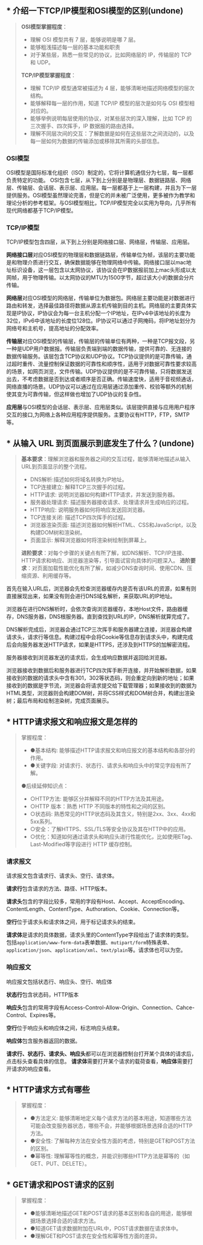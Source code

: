 ## * 介绍一下TCP/IP模型和OSI模型的区别(undone)

>  **OSI模型掌握程度**：
>
> - 理解 OSI 模型共有 7 层，能够说明是哪 7 层。
> - 能够粗浅描述每一层的基本功能和职责
> - 对于某些层，熟悉一些常见的协议，比如网络层的 IP，传输层的 TCP 和 UDP。
>
>  **TCP/IP模型掌握程度**：
>
> - 理解 TCP/IP 模型通常被描述为 4 层，能够清晰地描述网络模型的层次结构。
> - 能够解释每一层的作用，知道 TCP/IP 模型的层次是如何与 OSI 模型相对应的。
> - 能够举例说明每层使用的协议，对某些层次的深入理解，比如 TCP 的三次握手、四次挥手，IP 数据报的路由选择。
> - 理解不同层次间的交互：了解数据是如何在这些层次之间流动的，以及每一层如何为数据的传输添加或移除其所需的头部信息。

### OSI模型

OSI模型是国际标准化组织（ISO）制定的，它将计算机通信分为七层，每一层都负责特定的功能。
OSI包含七层，从下到上分别是是物理层、数据链路层、网络层、传输层、会话层、表示层、应用层。每一层都基于上一层构建，并且为下一层提供服务。OSI模型虽然理论完善，但是它的并未被广泛使用，更多被作为教学和理论分析的参考框架。与OSI模型相比，TCP/IP模型完全以实用为导向，几乎所有现代网络都基于TCP/IP模型。

### TCP/IP模型

TCP/IP模型包含四层，从下到上分别是网络接口层、网络层，传输层、应用层。

**网络接口层**对应OSI模型的物理层和数据链路层，传输单位为帧，该层的主要功能是和物理介质进行交互，确保数据能够在物理网络中传输。网络接口层以mac地址标识设备，这一层包含以太网协议，该协议会在IP数据报前加上mac头形成以太网帧，用于物理传输。以太网协议的MTU为1500字节，超过该大小的数据会分片传输。

**网络层**对应OSI模型的网络层，传输单位为数据包。网络层主要功能是对数据进行路由和转发，选择最佳路径将数据从源主机传输到目的主机。网络层的主要具体实现是IP协议，IP协议会为每一台主机分配一个IP地址，在IPv4中该地址的长度为32位，IPv6中该地址的长度位128位。IP协议可以通过子网掩码，将IP地址划分为网络号和主机号，提高地址的分配效率。

**传输层**对应OSI模型的传输层，传输层的传输单位有两种，一种是TCP报文段，另一种是UDP用户数据报。传输层负责端到端的数据传输，提供可靠的、无连接的数据传输服务。该层包含TCP协议和UDP协议。TCP协议提供的是可靠传输，通过超时重传、流量控制保证数据的可靠性和顺序性，适用于对数据可靠性要求较高的场景，如网页浏览，文件传输。UDP协议提供的是不可靠传输，只将数据发送出去，不考虑数据是否到达或者顺序是否正确。传输速度快，适用于音视频通话，网络直播的场景。UDP协议可以通过在应用层通过添加重传、校验等额外的机制使其变为可靠传输，但这样做也增加了UDP协议的复杂性。

**应用层**与OSI模型的会话层、表示层、应用层类似。该层提供直接与应用用户程序交互的接口,为网络上各种应用程序提供服务。主要协议有HTTP，FTP，SMTP等。

## * 从输入 URL 到页面展示到底发生了什么？(undone)

> **基本要求**：理解浏览器和服务器之间的交互过程，能够清晰地描述从输入URL到页面显示的整个流程。
>
> - DNS解析:描述如何将域名转换为IP地址。
> - TCP连接建立: 解释TCP三次握手的过程。
> - HTTP请求: 说明浏览器如何构建HTTP请求，并发送到服务器。
> - 服务器处理请求: 描述服务器接收请求、处理请求并生成响应的过程。
> - HTTP响应: 说明服务器如何将响应发送回浏览器。
> - TCP连接关闭: 描述TCP四次挥手的过程。
> - 浏览器渲染页面: 描述浏览器如何解析HTML、CSS和JavaScript，以及构建DOM树和渲染树。
> - 页面显示: 解释浏览器如何将渲染树绘制到屏幕上。
>
> **进阶要求**：对每个步骤的关键点有所了解，如DNS解析、TCP/IP连接、HTTP请求和响应、浏览器渲染等，引导面试官向具体的问题深入。
> **进阶要求**：对页面加载性能优化有所了解，如减少DNS查询时间、使用CDN、压缩资源、利用缓存等。

首先在输入URL后，浏览器会先检查浏览器缓存内是否有该URL的资源，如果有则直接展现出来，如果没有则会进行DNS域名解析，来获取URL的IP地址。

浏览器在进行DNS解析时，会依次查询浏览器缓存，本地Host文件，路由器缓存，DNS服务器，DNS根服务器。直到查找到URL的IP，DNS解析就算完成了。

DNS解析完成后，浏览器会通过TCP三次挥手和服务器建立连接，浏览器会构建请求头，请求行等信息。构建过程中会将Cookie等信息存到请求头中，构建完成后会向服务器发送HTTP请求，如果是HTTPS，还涉及到HTTPS的加解密流程。

服务器接收到浏览器发送的请求后，会生成响应数据并返回给浏览器。

浏览器接收到数据后和服务器进行TCP四次挥手断开连接，并开始解析数据，如果接收到的数据的请求头中含有301，302等状态码，则会重定向到新的地址；如果接收到的数据是字节流，浏览器会将请求提交给下载管理器；如果接收到的数据为HTML类型，浏览器则会构建DOM树，并将CSS样式和DOM树合并，构建出渲染树；最后布局和绘制渲染树，完成页面展示。

## * HTTP请求报文和响应报文是怎样的

> 掌握程度：
>
> - ●基本结构: 能够描述HTTP请求报文和响应报文的基本结构和各部分的作用。
> - ●关键字段: 对请求行、状态行、请求头和响应头中的常见字段有所了解。
>
> ●后续延伸知识点：
>
> - ○HTTP方法: 能够区分并解释不同的HTTP方法及其用途。
> - ○HTTP 版本：熟悉 HTTP 不同版本的特性和之间的区别。
> - ○状态码: 熟悉常见的HTTP状态码及其含义，特别是2xx、3xx、4xx和5xx系列。
> - ○安全：了解HTTPS、SSL/TLS等安全协议及其在HTTP中的应用。
> - ○优化：知道如何通过请求头和响应头进行性能优化，比如使用ETag、Last-Modified等字段进行 HTTP 缓存控制。

### 请求报文

请求报文包含请求行、请求头、空行、请求体。

**请求行**包含请求的方法、路径、HTTP版本。

**请求头**包含的字段比较多，常用的字段有Host、Accept、AcceptEncoding、ContentLength、ContentType、Authoration、Cookie、Connection等。

**空行**位于请求头和请求体之间，用于标记请求头的结束。

**请求体**是请求的具体数据，请求头里的ContentType字段给出了请求体的类型。包括`application/www-form-data`表单数据、`mutipart/form`特殊表单、`application/json`、`application/xml`、`text/plain`等。请求体也可以为空。

### 响应报文

响应报文包括状态行、响应头、空行、响应体

**状态行**包含状态码，HTTP版本

**响应头**包含的常用字段有Access-Control-Allow-Origin、Connection、Cahce-Control、Expires等。

**空行**位于响应头和响应体之间，标志响应头结束。

**响应体**包含服务器返回的数据。

**请求行、状态行、请求头、响应头**都可以在浏览器控制台打开某个具体的请求后，点击标头查看具体的信息。
**请求体**需要打开某个请求的载荷查看，**响应体**需要打开请求的响应查看。



## * HTTP请求方式有哪些

> 掌握程度：
>
> - ●方法定义: 能够清晰地定义每个请求方法的基本用途，知道哪些方法可能会改变服务器状态，哪些不会，并能够根据场景选择合适的HTTP方法。
> - ●安全性: 了解每种方法在安全性方面的考虑，特别是GET和POST方法的区别。
> - ●幂等性: 理解幂等性的概念，并能识别哪些HTTP方法是幂等的（如GET、PUT、DELETE）。



## * GET请求和POST请求的区别

> 掌握程度：
>
> - ●能够清晰地描述GET和POST请求的基本区别和各自的用途，能够根据场景选择合适的请求方法。
> - ●知道GET请求数据附加在URL中，POST请求数据在请求体中。
> - ●理解GET和POST请求在安全性和幂等性方面的差异。
